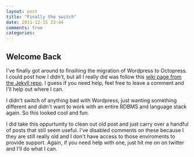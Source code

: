 ```yaml
---
layout: post
title: "Finally the switch"
date: 2011-12-15 23:44
comments: true
categories: 
---
```


## Welcome Back

I've finally got around to finsihing the migration of Wordpress to Octopress. I could post how I didn't, but all I really did was follow this [wiki page from the Jekyll repo](https://github.com/mojombo/jekyll/wiki/Blog-Migrations). I guess if you need help, feel free to leave a comment and I'll help out where I can.

I didn't switch of anything bad with Wordpress, just wanting something different and didn't want to work with an entire RDBMS and language stack again. So this looked cool and fun.

I did take this oppurtunity to clean out old post and just carry over a handful of posts that still seem useful. I've disabled comments on these because I they are still really old and I don't have access to those enviroments to provide support. Again, if you need help with one, just hit me on on twitter and I'll do what I can.
